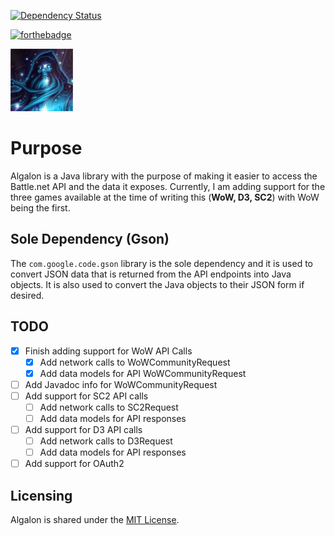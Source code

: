 [![Dependency Status](https://www.versioneye.com/user/projects/59c8a0552de28c0061fe97ad/badge.svg?style=flat-square)](https://www.versioneye.com/user/projects/59c8a0552de28c0061fe97ad)

[![forthebadge](http://forthebadge.com/images/badges/powered-by-electricity.svg)](http://forthebadge.com)

![Algalon_Icon](./Algalon_Icon-100x100.jpg "Algalon")

# Purpose

Algalon is a Java library with the purpose of making it easier to access the Battle.net API and
the data it exposes. Currently, I am adding support for the three games available at the time of
writing this (**WoW, D3, SC2**) with WoW being the first.

## Sole Dependency (Gson)

The `com.google.code.gson` library is the sole dependency and it is used to convert JSON data
that is returned from the API endpoints into Java objects. It is also used to convert the Java
objects to their JSON form if desired.

## TODO

- [x] Finish adding support for WoW API Calls
  - [x] Add network calls to WoWCommunityRequest
  - [x] Add data models for API WoWCommunityRequest
- [ ] Add Javadoc info for WoWCommunityRequest
- [ ] Add support for SC2 API calls
  - [ ] Add network calls to SC2Request
  - [ ] Add data models for API responses
- [ ] Add support for D3 API calls
  - [ ] Add network calls to D3Request
  - [ ] Add data models for API responses
- [ ] Add support for OAuth2

## Licensing

Algalon is shared under the [MIT License](https://choosealicense.com/licenses/mit/).
